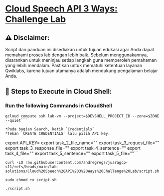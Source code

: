 # [Cloud Speech API 3 Ways: Challenge Lab](https://www.cloudskillsboost.google/course_templates/700/labs/461583)

## ⚠️ **Disclaimer:**
Script dan panduan ini disediakan untuk tujuan edukasi agar Anda dapat memahami proses lab dengan lebih baik. Sebelum menggunakannya, disarankan untuk meninjau setiap langkah guna memperoleh pemahaman yang lebih mendalam. Pastikan untuk mematuhi ketentuan layanan Qwiklabs, karena tujuan utamanya adalah mendukung pengalaman belajar Anda.

## 🚀 **Steps to Execute in Cloud Shell:**
### Run the following Commands in CloudShell

```export ZONE=$(gcloud compute instances list lab-vm --format 'csv[no-heading](zone)')
gcloud compute ssh lab-vm --project=$DEVSHELL_PROJECT_ID --zone=$ZONE --quiet```

*Pada bagian Search, ketik `Credentials`
*Tekan `CREATE CREDENTIALS` lalu pilih API key.

```
export API_KEY=
export task_2_file_name=""
export task_3_request_file=""
export task_3_response_file=""
export task_4_sentence=""
export task_4_file=""
export task_5_sentence=""
export task_5_file=""```

```
curl -LO raw.githubusercontent.com/andregregs/juaragcp-s11/refs/heads/main/lab-solutions/Cloud%20Speech%20API%203%20Ways%20Challenge%20Lab/script.sh

sudo chmod +x script.sh

./script.sh
```